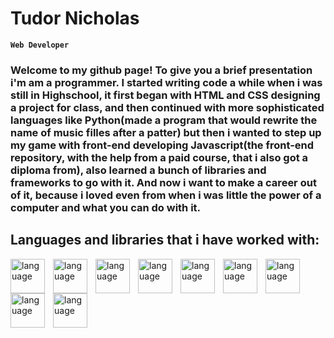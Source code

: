 # Tudor Nicholas

**`Web Developer`**

### Welcome to my github page! To give you a brief presentation i'm am a programmer. I started writing code a while when i was still in Highschool, it first began with HTML and CSS designing a project for class, and then continued with more sophisticated languages like Python(made a program that would rewrite the name of music filles after a patter) but then i wanted to step up my game with front-end developing Javascript(the front-end repository, with the help from a paid course, that i also got a diploma from), also learned a bunch of libraries and frameworks to go with it. And now i want to make a career out of it, because i loved even from when i was little the power of a computer and what you can do with it.

## Languages and libraries that i have worked with:

 <img align="left" alt="language" width="55px" style="padding-right: 10px;" src="https://cdn.jsdelivr.net/gh/devicons/devicon/icons/html5/html5-plain-wordmark.svg" />
 <img align="left" alt="language" width="55px" style="padding-right: 10px;" src="https://cdn.jsdelivr.net/gh/devicons/devicon/icons/css3/css3-plain-wordmark.svg" />
 <img align="left" alt="language" width="55px" style="padding-right: 10px;" src="https://cdn.jsdelivr.net/gh/devicons/devicon/icons/javascript/javascript-original.svg" />
 <img align="left" alt="language" width="55px" style="padding-right: 10px;" src="https://cdn.jsdelivr.net/gh/devicons/devicon/icons/php/php-original.svg" />
 <img align="left" alt="language" width="55px" style="padding-right: 10px;" src="https://cdn.jsdelivr.net/gh/devicons/devicon/icons/mysql/mysql-original-wordmark.svg" />
 <img align="left" alt="language" width="55px" style="padding-right: 10px;" src="https://cdn.jsdelivr.net/gh/devicons/devicon/icons/bootstrap/bootstrap-original-wordmark.svg" />
 <img align="left" alt="language" width="55px" style="padding-right: 10px;" src="https://cdn.jsdelivr.net/gh/devicons/devicon/icons/jquery/jquery-original-wordmark.svg" />
 <img align="left" alt="language" width="55px" style="padding-right: 10px;" src="https://cdn.jsdelivr.net/gh/devicons/devicon/icons/nodejs/nodejs-original.svg" />
 <img align="left" alt="language" width="55px" style="padding-right: 10px;" src="https://cdn.jsdelivr.net/gh/devicons/devicon/icons/react/react-original.svg" />

